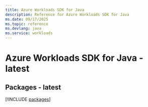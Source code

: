 ```yaml
---
title: Azure Workloads SDK for Java
description: Reference for Azure Workloads SDK for Java
ms.date: 09/17/2025
ms.topic: reference
ms.devlang: java
ms.service: workloads
---
```

# Azure Workloads SDK for Java - latest
## Packages - latest
[!INCLUDE [packages](workloads-index.md)]